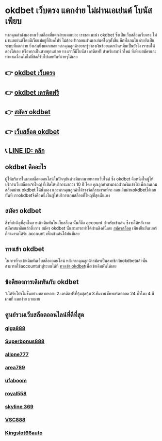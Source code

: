 # okdbet เว็บตรง แตกง่าย ไม่ผ่านเอเย่นต์ โบนัสเพียบ

หากคุณกำลังมองหาเว็บสล็อตที่แตกง่ายแตกเยอะ เราขอแนะนำ okdbet ซึ่งเป็นเว็บสล็อตเว็บตรง ไม่ผ่านเอเย่นต์โดยมีเว็บแม่อยู่ที่สิงคโปร์ ไม่ต้องฝากถอนผ่านเอเย่นต์ใดๆทั้งสิ้น
อีกทั้งเกมในค่ายยังเป็นระบบที่แตกง่าย ยิ่งเล่นยิ่งแตกเยอะ หากคุณลูกค้าอยากรู้ว่าลงเงินร้อยแตกเงินหมื่นเป็นยังไง เราขอให้ลองได้เลย
หรือหากเป็นสายทุกนน้อย ทางเราก็มีโบนัส เครดิตฟรี สำหรับสมาชิกใหม่ ที่เพียงสมัครและทำตามเงื่อนไขไม่กี่ข้อก็รับไปเลยทันทีง่ายๆได้เลย

## 👉 [okdbet เว็บตรง](https://www.lucy911.com/okdbet/)
## 👉 [okdbet เครดิตฟรี](https://www.lucy911.com/okdbet/)
## 👉 [สมัคร okdbet](https://www.lucy911.com/okdbet/)
## 👉 [เว็บสล็อต okdbet](https://www.lucy911.com/okdbet/)
## 📞 [LINE ID: คลิก](https://line.me/R/ti/p/%40wkm0152d)

## okdbet คืออะไร

 ผู้ให้บริการในเกมสล็อตออนไลน์ในปัจจุบันต่างมีมากมายหลายเว็บไซต์ ซึ่ง okdbet คือหนึ่งในผู้ให้บริการเว็บสล็อตเจ้าใหญ่ ที่เปิดให้บริการมากว่า 10 ปี โดย คุณลูกค้าสามารถฝากเงินเข้าไปเพื่อเล่นเกมสล็อตผ่าน okdbet ได้นั้นเอง และหากคุณลูกค้าได้รางวัลก็สามารถที่จะ
 ถอนเงินผ่านokdbetได้เลยทันที
 เราokdbetจึงคือหนึ่งในผู้ให้บริการเกมสล็อตที่ใหญ่ที่สุดนั้นเอง

## สมัคร okdbet

สิ่งที่สำคัญที่สุดในการเข้าเดิมพันในเว็บสล็อต นั้นก็คือ account สำหรับเข้าเล่น ซึ่งจะได้หลังจากสมัครสมาชิกแล้วซึ่งการ สมัคร okdbet นั้นสามารถทำได้ผ่านลิงค์นี้เลย 
[สมัครสล็อต](https://www.lucy911.com/%e0%b8%aa%e0%b8%a1%e0%b8%b1%e0%b8%84%e0%b8%a3%e0%b8%aa%e0%b8%a5%e0%b9%87%e0%b8%ad%e0%b8%95/) เพียงยืนยันเบอร์ก็สามารถได้รับ account เพื่อเข้าเล่นได้ทันทีเลย


## ทางเข้า okdbet

ในการที่จะเข้าเดิมพันเว็บสล็อตออนไลน์ หลังจากคุณลูกค้าสมัครเป็นสมาชิกกับokdbetแล้วนั้น สามารถใช้accountเข้าสู่ระบบได้ที่ [ทางเข้า okdbet](https://www.lucy911.com/%e0%b8%97%e0%b8%b2%e0%b8%87%e0%b9%80%e0%b8%82%e0%b9%89%e0%b8%b2/)เพื่อเข้าเดิมพันได้เลย


## ข้อดีของการเดิมพันกับ okdbet

1.ได้รับโปรโมชั่นอย่างหลากหลาย
2.เครดิตฟรีที่คุ้มสุดคุ้ม
3.ทีมงานซัพพอร์ตตลอด 24 ชั่วโมง
4.มีเกมที่ แตกง่าย มากมาย



## ศูนย์รวมเว็บสล็อตออนไลน์ที่ดีที่สุด

### [giga888](https://atom.io/themes/ยูฟ่า168แจกร้อนแรง%20เครดิตฟรี%20กดรับเอง%20ยืนยันเบอร์%20ล่าสุด%20มาใหม่168)
### [Superbonus888](https://atom.io/themes/ยูฟ่า168แจกร้อนแรง%20เครดิตฟรี%2020%20กดรับเอง%20ยืนยันเบอร์%20มาใหม่168)
### [allone777](https://atom.io/themes/ยูฟ่า168แจกร้อนแรง%20y9เครดิตฟรี%20มาใหม่168)
### [area789](https://atom.io/themes/ยูฟ่า168แจกร้อนแรง%20tiger%20สล็อต%20เครดิตฟรี%20มาใหม่168)
### [ufaboom](https://atom.io/themes/ยูฟ่า168แจกร้อนแรง%20เครดิตฟรี%20100%20บาท%20กดรับเอง%20มาใหม่168)
### [royal558](https://atom.io/themes/ยูฟ่า168แจกร้อนแรง%20เครดิตฟรี2021%20มาใหม่168)
### [skyline 369](https://atom.io/themes/ยูฟ่า168แจกร้อนแรง%20เครดิตฟรี20%20มาใหม่168)
### [VSC888](https://atom.io/themes/ยูฟ่า168แจกร้อนแรง%20ubet368%20เครดิตฟรี%20มาใหม่168)
### [Kingslot66auto](https://atom.io/themes/ยูฟ่า168แจกร้อนแรง%20เครดิตฟรี%20กดรับเองหน้าเว็บล่าสุด%202565%20มาใหม่168)
